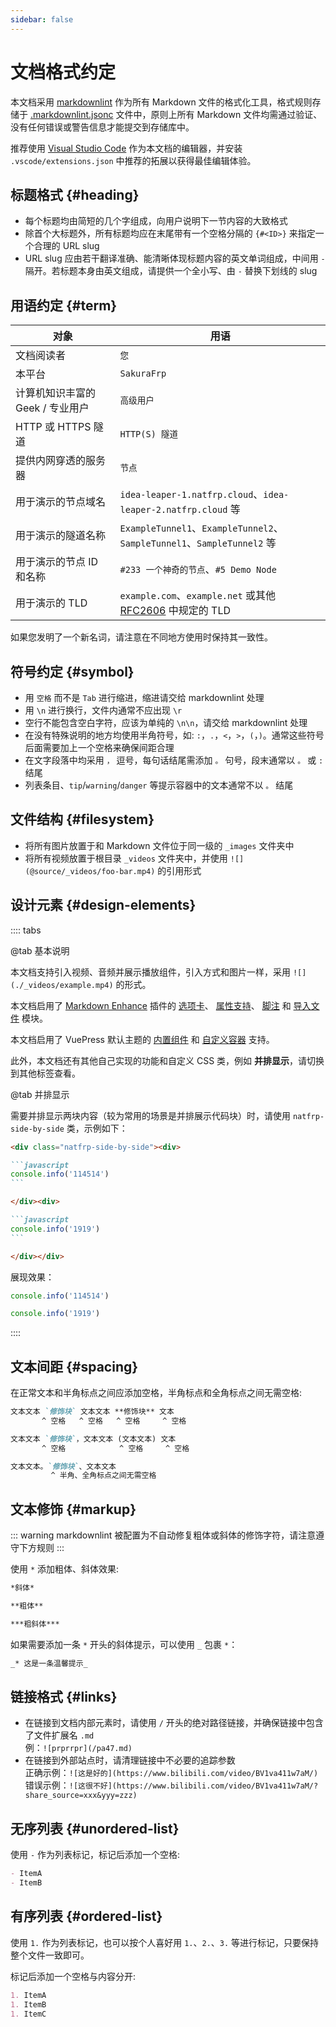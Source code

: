 ```yaml
---
sidebar: false
---
```


# 文档格式约定

本文档采用 [markdownlint](https://www.npmjs.com/package/markdownlint) 作为所有 Markdown 文件的格式化工具，格式规则存储于 [.markdownlint.jsonc](https://github.com/natfrp/wiki/blob/master/.markdownlint.jsonc) 文件中，原则上所有 Markdown 文件均需通过验证、没有任何错误或警告信息才能提交到存储库中。

推荐使用 [Visual Studio Code](https://code.visualstudio.com/Download) 作为本文档的编辑器，并安装 `.vscode/extensions.json` 中推荐的拓展以获得最佳编辑体验。

## 标题格式 {#heading}

- 每个标题均由简短的几个字组成，向用户说明下一节内容的大致格式
- 除首个大标题外，所有标题均应在末尾带有一个空格分隔的 `{#<ID>}` 来指定一个合理的 URL slug
- URL slug 应由若干翻译准确、能清晰体现标题内容的英文单词组成，中间用 `-` 隔开。若标题本身由英文组成，请提供一个全小写、由 `-` 替换下划线的 slug

## 用语约定 {#term}

| 对象 | 用语 |
| --- | --- |
| 文档阅读者 | `您` |
| 本平台 | `SakuraFrp` |
| 计算机知识丰富的 Geek / 专业用户 | `高级用户` |
| HTTP 或 HTTPS 隧道 | `HTTP(S) 隧道` |
| 提供内网穿透的服务器 | `节点` |
| 用于演示的节点域名 | `idea-leaper-1.natfrp.cloud`、`idea-leaper-2.natfrp.cloud` 等 |
| 用于演示的隧道名称 | `ExampleTunnel1`、`ExampleTunnel2`、`SampleTunnel1`、`SampleTunnel2` 等 |
| 用于演示的节点 ID 和名称 | `#233 一个神奇的节点`、`#5 Demo Node` |
| 用于演示的 TLD | `example.com`、`example.net` 或其他 [RFC2606](https://tools.ietf.org/html/rfc2606) 中规定的 TLD |

如果您发明了一个新名词，请注意在不同地方使用时保持其一致性。

## 符号约定 {#symbol}

- 用 `空格` 而不是 `Tab` 进行缩进，缩进请交给 markdownlint 处理
- 用 `\n` 进行换行，文件内通常不应出现 `\r`
- 空行不能包含空白字符，应该为单纯的 `\n\n`，请交给 markdownlint 处理
- 在没有特殊说明的地方均使用半角符号，如: `:`，`.`，`<`，`>`，`(`，`)`。通常这些符号后面需要加上一个空格来确保间距合理
- 在文字段落中均采用 `，` 逗号，每句话结尾需添加 `。` 句号，段末通常以 `。` 或 `:` 结尾
- 列表条目、`tip`/`warning`/`danger` 等提示容器中的文本通常不以 `。` 结尾

## 文件结构 {#filesystem}

- 将所有图片放置于和 Markdown 文件位于同一级的 `_images` 文件夹中
- 将所有视频放置于根目录 `_videos` 文件夹中，并使用 `![](@source/_videos/foo-bar.mp4)` 的引用形式

## 设计元素 {#design-elements}

:::: tabs

@tab 基本说明

本文档支持引入视频、音频并展示播放组件，引入方式和图片一样，采用 `![](./_videos/example.mp4)` 的形式。

本文档启用了 [Markdown Enhance](https://vuepress-theme-hope.github.io/v2/md-enhance/zh/guide/) 插件的
[选项卡](https://vuepress-theme-hope.github.io/v2/md-enhance/zh/guide/tabs.html)、
[属性支持](https://vuepress-theme-hope.github.io/v2/md-enhance/zh/guide/attrs.html)、
[脚注](https://vuepress-theme-hope.github.io/v2/md-enhance/zh/guide/footnote.html) 和
[导入文件](https://vuepress-theme-hope.github.io/v2/md-enhance/zh/guide/include.html) 模块。

本文档启用了 VuePress 默认主题的 [内置组件](https://v2.vuepress.vuejs.org/zh/reference/default-theme/components.html) 和 [自定义容器](https://v2.vuepress.vuejs.org/zh/reference/default-theme/markdown.html) 支持。

此外，本文档还有其他自己实现的功能和自定义 CSS 类，例如 **并排显示**，请切换到其他标签查看。

@tab 并排显示

需要并排显示两块内容（较为常用的场景是并排展示代码块）时，请使用 `natfrp-side-by-side` 类，示例如下：

````markdown
<div class="natfrp-side-by-side"><div>

```javascript
console.info('114514')
```

</div><div>

```javascript
console.info('1919')
```

</div></div>
````

展现效果：

<div class="natfrp-side-by-side"><div>

```javascript
console.info('114514')
```

</div><div>

```javascript
console.info('1919')
```

</div></div>

::::

## 文本间距 {#spacing}

在正常文本和半角标点之间应添加空格，半角标点和全角标点之间无需空格:

```markdown
文本文本 `修饰块` 文本文本 **修饰块** 文本
       ^ 空格   ^ 空格   ^ 空格     ^ 空格

文本文本 `修饰块`，文本文本 (文本文本) 文本
       ^ 空格            ^ 空格     ^ 空格

文本文本。`修饰块`、文本文本
         ^ 半角、全角标点之间无需空格
```

## 文本修饰 {#markup}

::: warning
markdownlint 被配置为不自动修复粗体或斜体的修饰字符，请注意遵守下方规则
:::

使用 `*` 添加粗体、斜体效果:

```markdown
*斜体*

**粗体**

***粗斜体***
```

如果需要添加一条 `*` 开头的斜体提示，可以使用 `_` 包裹 `*`：

```markdown
_* 这是一条温馨提示_
```

## 链接格式 {#links}

- 在链接到文档内部元素时，请使用 `/` 开头的绝对路径链接，并确保链接中包含了文件扩展名 `.md`  
  例：`![prprrpr](/pa47.md)`
- 在链接到外部站点时，请清理链接中不必要的追踪参数  
  正确示例：`![这是好的](https://www.bilibili.com/video/BV1va411w7aM/)`  
  错误示例：`![这很不好](https://www.bilibili.com/video/BV1va411w7aM/?share_source=xxx&yyy=zzz)`

## 无序列表 {#unordered-list}

使用 `-` 作为列表标记，标记后添加一个空格:

```markdown
- ItemA
- ItemB
```

## 有序列表 {#ordered-list}

使用 `1.` 作为列表标记，也可以按个人喜好用 `1.`、`2.`、`3.` 等进行标记，只要保持整个文件一致即可。

标记后添加一个空格与内容分开:

```markdown
1. ItemA
1. ItemB
1. ItemC
```
